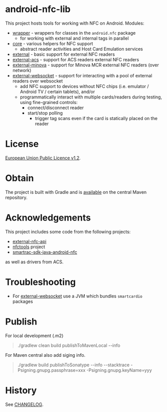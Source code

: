 # android-nfc-lib
This project hosts tools for working with NFC on Android. Modules:

 * [wrapper](nfc/wrapper) - wrappers for classes in the `android.nfc` package
   * for working with external and internal tags in parallel
 * [core](nfc/core) - various helpers for NFC support
   * abstract reader activities and Host Card Emulation services
 * [external](nfc/external) - basic support for external NFC readers
 * [external-acs](nfc/external-acs) - support for ACS readers external NFC readers
 * [external-minova](nfc/external-minova) - support for Minova MCR external NFC readers (over network)
 * [external-websocket](nfc/external-websocket) - support for interacting with a pool of external readers over websocket
   * add NFC support to devices without NFC chips (i.e. emulator / Android TV / certain tablets), and/or 
   * programmatically interact with multiple cards/readers during testing, using fine-grained controls:
     * connect/disconnect reader
     * start/stop polling
       * trigger tag scans even if the card is statically placed on the reader

# License
[European Union Public Licence v1.2](https://eupl.eu/).

# Obtain
The project is built with Gradle and is [available](https://mvnrepository.com/artifact/no.entur.android.nfc) on the central Maven repository. 

# Acknowledgements
This project includes some code from the following projects:

 * [external-nfc-api](https://github.com/skjolber/external-nfc-api)
 * [nfctools](https://github.com/grundid/nfctools) project
 * [smartrac-sdk-java-android-nfc](https://github.com/SMARTRACTECHNOLOGY-PUBLIC/smartrac-sdk-java-android-nfc)
 
as well as drivers from ACS.

# Troubleshooting

 * For [external-websocket](nfc/external-websocket) use a JVM which bundles `smartcardio` packages

# Publish
For local development (.m2)

> ./gradlew clean build publishToMavenLocal --info

For Maven central also add siging info.

> ./gradlew build publishToSonatype --info --stacktrace -Psigning.gnupg.passphrase=xxx -Psigning.gnupg.keyName=yyy

# History
See [CHANGELOG](CHANGELOG.md).
